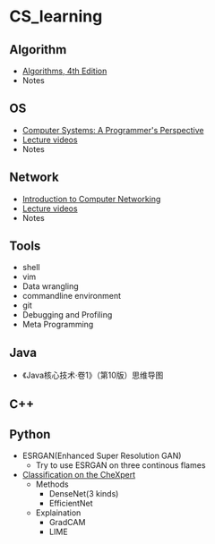 # CS_learning

## Algorithm
- [Algorithms, 4th Edition](https://cuvids.io/app/course/2/)
- Notes 
 

## OS
- [Computer Systems: A Programmer's Perspective](http://csapp.cs.cmu.edu)
- [Lecture videos](https://www.youtube.com/playlist?list=PLbY-cFJNzq7z_tQGq-rxtq_n2QQDf5vnM)
- Notes

## Network
- [Introduction to Computer Networking](https://cs144.github.io)
- [Lecture videos](https://www.youtube.com/watch?v=nh970YyKRDA&list=PLvFG2xYBrYAQCyz4Wx3NPoYJOFjvU7g2Z)
- Notes

## Tools
- shell
- vim
- Data wrangling
- commandline environment
- git
- Debugging and Profiling
- Meta Programming

## Java
- 《Java核心技术·卷1》（第10版）思维导图

## C++

## Python
- ESRGAN(Enhanced Super Resolution GAN) 
  - Try to use ESRGAN on three continous flames
- [Classification on the CheXpert](https://github.com/xiaozhi34624562/cs_learning/tree/master/Python/Classification%20on%20Chexpert) 
  - Methods
    - DenseNet(3 kinds)
    - EfficientNet
  - Explaination
    - GradCAM
    - LIME

